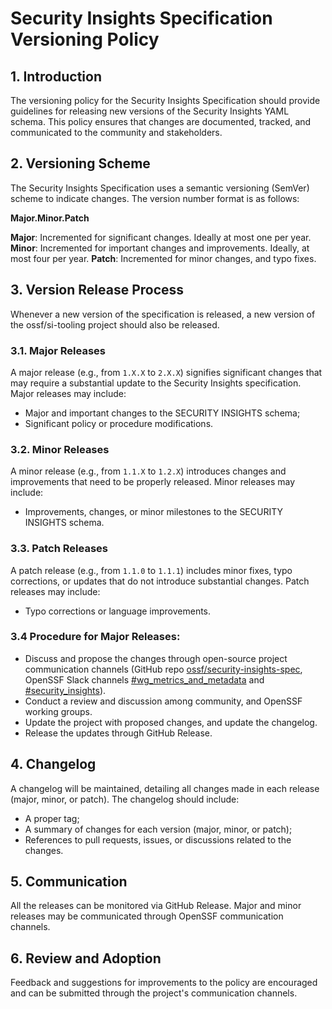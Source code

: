 # Security Insights Specification Versioning Policy

## 1. Introduction

The versioning policy for the Security Insights Specification should provide guidelines for releasing new versions of the Security Insights YAML schema. This policy ensures that changes are documented, tracked, and communicated to the community and stakeholders.

## 2. Versioning Scheme

The Security Insights Specification uses a semantic versioning (SemVer) scheme to indicate changes. The version number format is as follows:

**Major.Minor.Patch**

**Major**: Incremented for significant changes. Ideally at most one per year.
**Minor**: Incremented for important changes and improvements. Ideally, at most four per year.
**Patch**: Incremented for minor changes, and typo fixes.

## 3. Version Release Process

Whenever a new version of the specification is released, a new version of the ossf/si-tooling project should also be released.

### 3.1. Major Releases

A major release (e.g., from `1.X.X` to `2.X.X`) signifies significant changes that may require a substantial update to the Security Insights specification. Major releases may include:

- Major and important changes to the SECURITY INSIGHTS schema;
- Significant policy or procedure modifications.

### 3.2. Minor Releases

A minor release (e.g., from `1.1.X` to `1.2.X`) introduces changes and improvements that need to be properly released. Minor releases may include:

- Improvements, changes, or minor milestones to the SECURITY INSIGHTS schema.

### 3.3. Patch Releases

A patch release (e.g., from `1.1.0` to `1.1.1`) includes minor fixes, typo corrections, or updates that do not introduce substantial changes. Patch releases may include:

- Typo corrections or language improvements.

### 3.4 Procedure for Major Releases:

- Discuss and propose the changes through open-source project communication channels (GitHub repo [ossf/security-insights-spec](https://github.com/ossf/security-insights-spec), OpenSSF Slack channels [#wg_metrics_and_metadata](https://openssf.slack.com/archives/C01A50B978T) and [#security_insights](https://openssf.slack.com/archives/C04BB493NET)).
- Conduct a review and discussion among community, and OpenSSF working groups.
- Update the project with proposed changes, and update the changelog.
- Release the updates through GitHub Release.

## 4. Changelog

A changelog will be maintained, detailing all changes made in each release (major, minor, or patch). The changelog should include:

- A proper tag;
- A summary of changes for each version (major, minor, or patch);
- References to pull requests, issues, or discussions related to the changes.

## 5. Communication

All the releases can be monitored via GitHub Release. Major and minor releases may be communicated through OpenSSF communication channels.

## 6. Review and Adoption

Feedback and suggestions for improvements to the policy are encouraged and can be submitted through the project's communication channels.
